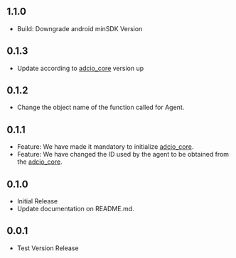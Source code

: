 ## 1.1.0
* Build: Downgrade android minSDK Version

## 0.1.3

* Update according to [adcio_core](https://central.sonatype.com/artifact/io.github.corca-ai/adcio_core) version up

## 0.1.2

* Change the object name of the function called for Agent.

## 0.1.1

* Feature: We have made it mandatory to initialize [adcio_core](https://central.sonatype.com/artifact/io.github.corca-ai/adcio_core).
* Feature: We have changed the ID used by the agent to be obtained from the [adcio_core](https://central.sonatype.com/artifact/io.github.corca-ai/adcio_core).

## 0.1.0

* Initial Release
* Update documentation on README.md. 

## 0.0.1

* Test Version Release
